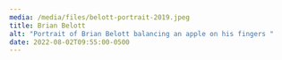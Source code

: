 ```yaml
---
media: /media/files/belott-portrait-2019.jpeg
title: Brian Belott
alt: "Portrait of Brian Belott balancing an apple on his fingers "
date: 2022-08-02T09:55:00-0500
---
```

